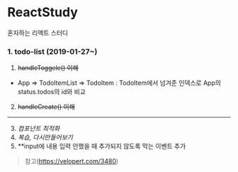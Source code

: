 # ReactStudy
혼자하는 리액트 스터디

### 1. todo-list (2019-01-27~)
1. ~~handleToggele() 이해~~
- App => TodoItemList => TodoItem
 : TodoItem에서 넘겨준 인덱스로 App의 status.todos의 id와 비교 
2. ~~handleCreate() 이해~~
---
3. *컴포넌트 최적화*
4. *복습, 다시만들어보기*
5. **input에 내용 입력 안했을 때 추가되지 않도록 막는 이벤트 추가

> 참고(https://velopert.com/3480)
